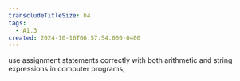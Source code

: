 ```yaml
---
transcludeTitleSize: h4
tags:
  - A1.3
created: 2024-10-16T06:57:54.000-0400
---
```

use assignment statements correctly with both arithmetic and string expressions in computer programs;